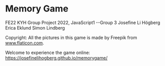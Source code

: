 # Memory Game
FE22 KYH Group Project 2022, JavaScript1
--Group 3
Josefine Li Högberg
Erica Eklund
Simon Lindberg 

Copyright: All the pictures in this game is made by Freepik from www.flaticon.com.

Welcome to experience the game online:
https://josefinelihogberg.github.io/memorygame/
